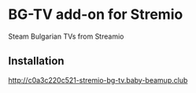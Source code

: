 # BG-TV add-on for Stremio
Steam Bulgarian TVs from Streamio

## Installation
http://c0a3c220c521-stremio-bg-tv.baby-beamup.club
